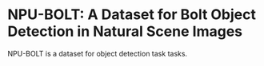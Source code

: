 # NPU-BOLT: A Dataset for Bolt Object Detection in Natural Scene Images

NPU-BOLT is a dataset for object detection task tasks.